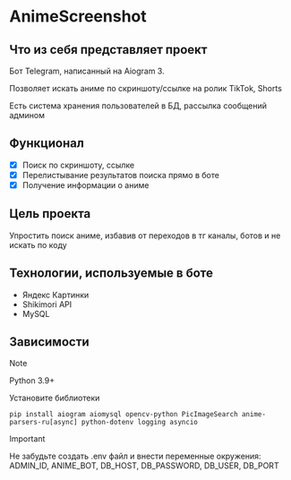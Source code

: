 # AnimeScreenshot

## Что из себя представляет проект
Бот Telegram, написанный на Aiogram 3. 

Позволяет искать аниме по скриншоту/ссылке на ролик TikTok, Shorts

Есть система хранения пользователей в БД, рассылка сообщений админом 

## Функционал      
- [x] Поиск по скриншоту, ссылке
- [x] Перелистывание результатов поиска прямо в боте
- [x] Получение информации о аниме
  
## Цель проекта
Упростить поиск аниме, избавив от переходов в тг каналы, ботов и не искать по коду

## Технологии, используемые в боте
- Яндекс Картинки
- Shikimori API
- MySQL
  
## Зависимости
> [!NOTE]
> Python 3.9+

Установите библиотеки
```
pip install aiogram aiomysql opencv-python PicImageSearch anime-parsers-ru[async] python-dotenv logging asyncio
```

> [!IMPORTANT]
> Не забудьте создать .env файл и внести переменные окружения: ADMIN_ID, ANIME_BOT, DB_HOST, DB_PASSWORD, DB_USER, DB_PORT
